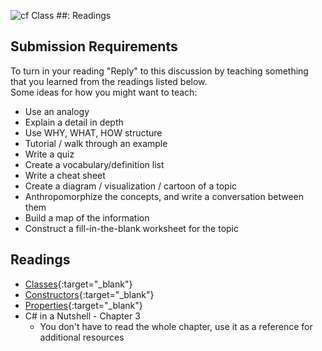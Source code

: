 ![cf](http://i.imgur.com/7v5ASc8.png) Class ##: Readings

## Submission Requirements

To turn in your reading "Reply" to this discussion by teaching something that you learned from the 
readings listed below.
<br />
Some ideas for how you might want to teach:
- Use an analogy
- Explain a detail in depth
- Use WHY, WHAT, HOW structure
- Tutorial / walk through an example
- Write a quiz
- Create a vocabulary/definition list
- Write a cheat sheet
- Create a diagram / visualization / cartoon of a topic
- Anthropomorphize the concepts, and write a conversation between them
- Build a map of the information
- Construct a fill-in-the-blank worksheet for the topic

## Readings
- [Classes](https://docs.microsoft.com/en-us/dotnet/csharp/programming-guide/classes-and-structs/classes){:target="_blank"} 
- [Constructors](https://docs.microsoft.com/en-us/dotnet/csharp/programming-guide/classes-and-structs/constructors){:target="_blank"} 
- [Properties](https://docs.microsoft.com/en-us/dotnet/csharp/programming-guide/classes-and-structs/properties){:target="_blank"} 
- C# in a Nutshell - Chapter 3
	- You don't have to read the whole chapter, use it as a reference for additional resources